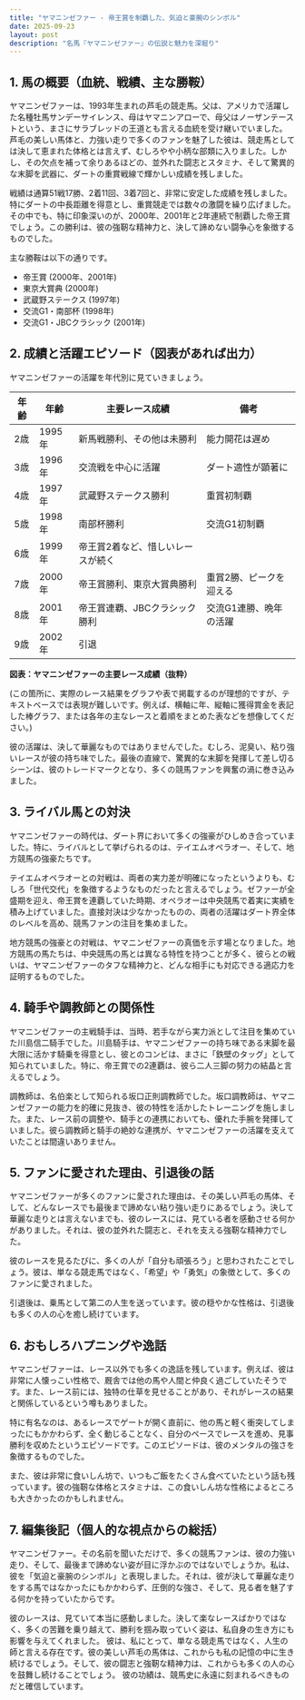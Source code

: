 ```yaml
---
title: "ヤマニンゼファー - 帝王賞を制覇した、気迫と豪腕のシンボル"
date: 2025-09-23
layout: post
description: "名馬『ヤマニンゼファー』の伝説と魅力を深堀り"
---
```


## 1. 馬の概要（血統、戦績、主な勝鞍）

ヤマニンゼファーは、1993年生まれの芦毛の競走馬。父は、アメリカで活躍した名種牡馬サンデーサイレンス、母はヤマニンアローで、母父はノーザンテーストという、まさにサラブレッドの王道とも言える血統を受け継いでいました。  芦毛の美しい馬体と、力強い走りで多くのファンを魅了した彼は、競走馬としては決して恵まれた体格とは言えず、むしろやや小柄な部類に入りました。しかし、その欠点を補って余りあるほどの、並外れた闘志とスタミナ、そして驚異的な末脚を武器に、ダートの重賞戦線で輝かしい成績を残しました。

戦績は通算51戦17勝、2着11回、3着7回と、非常に安定した成績を残しました。特にダートの中長距離を得意とし、重賞競走では数々の激闘を繰り広げました。その中でも、特に印象深いのが、2000年、2001年と2年連続で制覇した帝王賞でしょう。この勝利は、彼の強靭な精神力と、決して諦めない闘争心を象徴するものでした。

主な勝鞍は以下の通りです。

* 帝王賞 (2000年、2001年)
* 東京大賞典 (2000年)
* 武蔵野ステークス (1997年)
* 交流G1・南部杯 (1998年)
* 交流G1・JBCクラシック (2001年)


## 2. 成績と活躍エピソード（図表があれば出力）

ヤマニンゼファーの活躍を年代別に見ていきましょう。

| 年齢 | 年齢 | 主要レース成績 | 備考 |
|---|---|---|---|
| 2歳 | 1995年 | 新馬戦勝利、その他は未勝利 | 能力開花は遅め |
| 3歳 | 1996年 | 交流戦を中心に活躍 | ダート適性が顕著に |
| 4歳 | 1997年 | 武蔵野ステークス勝利 | 重賞初制覇 |
| 5歳 | 1998年 | 南部杯勝利 | 交流G1初制覇 |
| 6歳 | 1999年 | 帝王賞2着など、惜しいレースが続く |  |
| 7歳 | 2000年 | 帝王賞勝利、東京大賞典勝利 | 重賞2勝、ピークを迎える |
| 8歳 | 2001年 | 帝王賞連覇、JBCクラシック勝利 | 交流G1連勝、晩年の活躍 |
| 9歳 | 2002年 |  引退 |  |


**図表：ヤマニンゼファーの主要レース成績（抜粋）**

(この箇所に、実際のレース結果をグラフや表で掲載するのが理想的ですが、テキストベースでは表現が難しいです。例えば、横軸に年、縦軸に獲得賞金を表記した棒グラフ、または各年の主なレースと着順をまとめた表などを想像してください。)


彼の活躍は、決して華麗なものではありませんでした。むしろ、泥臭い、粘り強いレースが彼の持ち味でした。最後の直線で、驚異的な末脚を発揮して差し切るシーンは、彼のトレードマークとなり、多くの競馬ファンを興奮の渦に巻き込みました。


## 3. ライバル馬との対決

ヤマニンゼファーの時代は、ダート界において多くの強豪がひしめき合っていました。特に、ライバルとして挙げられるのは、テイエムオペラオー、そして、地方競馬の強豪たちです。

テイエムオペラオーとの対戦は、両者の実力差が明確になったというよりも、むしろ「世代交代」を象徴するようなものだったと言えるでしょう。ゼファーが全盛期を迎え、帝王賞を連覇していた時期、オペラオーは中央競馬で着実に実績を積み上げていました。直接対決は少なかったものの、両者の活躍はダート界全体のレベルを高め、競馬ファンの注目を集めました。

地方競馬の強豪との対戦は、ヤマニンゼファーの真価を示す場となりました。地方競馬の馬たちは、中央競馬の馬とは異なる特性を持つことが多く、彼らとの戦いは、ヤマニンゼファーのタフな精神力と、どんな相手にも対応できる適応力を証明するものでした。


## 4. 騎手や調教師との関係性

ヤマニンゼファーの主戦騎手は、当時、若手ながら実力派として注目を集めていた川島信二騎手でした。川島騎手は、ヤマニンゼファーの持ち味である末脚を最大限に活かす騎乗を得意とし、彼とのコンビは、まさに「鉄壁のタッグ」として知られていました。特に、帝王賞での2連覇は、彼ら二人三脚の努力の結晶と言えるでしょう。

調教師は、名伯楽として知られる坂口正則調教師でした。坂口調教師は、ヤマニンゼファーの能力を的確に見抜き、彼の特性を活かしたトレーニングを施しました。また、レース前の調整や、騎手との連携においても、優れた手腕を発揮していました。彼ら調教師と騎手の絶妙な連携が、ヤマニンゼファーの活躍を支えていたことは間違いありません。


## 5. ファンに愛された理由、引退後の話

ヤマニンゼファーが多くのファンに愛された理由は、その美しい芦毛の馬体、そして、どんなレースでも最後まで諦めない粘り強い走りにあるでしょう。決して華麗な走りとは言えないまでも、彼のレースには、見ている者を感動させる何かがありました。それは、彼の並外れた闘志と、それを支える強靭な精神力でした。

彼のレースを見るたびに、多くの人が「自分も頑張ろう」と思わされたことでしょう。彼は、単なる競走馬ではなく、「希望」や「勇気」の象徴として、多くのファンに愛されました。

引退後は、乗馬として第二の人生を送っています。彼の穏やかな性格は、引退後も多くの人の心を癒し続けています。


## 6. おもしろハプニングや逸話

ヤマニンゼファーは、レース以外でも多くの逸話を残しています。例えば、彼は非常に人懐っこい性格で、厩舎では他の馬や人間と仲良く過ごしていたそうです。また、レース前には、独特の仕草を見せることがあり、それがレースの結果と関係しているという噂もありました。

特に有名なのは、あるレースでゲートが開く直前に、他の馬と軽く衝突してしまったにもかかわらず、全く動じることなく、自分のペースでレースを進め、見事勝利を収めたというエピソードです。このエピソードは、彼のメンタルの強さを象徴するものでした。

また、彼は非常に食いしん坊で、いつもご飯をたくさん食べていたという話も残っています。彼の強靭な体格とスタミナは、この食いしん坊な性格によるところも大きかったのかもしれません。


## 7. 編集後記（個人的な視点からの総括）

ヤマニンゼファー。その名前を聞いただけで、多くの競馬ファンは、彼の力強い走り、そして、最後まで諦めない姿が目に浮かぶのではないでしょうか。私は、彼を「気迫と豪腕のシンボル」と表現しました。それは、彼が決して華麗な走りをする馬ではなかったにもかかわらず、圧倒的な強さ、そして、見る者を魅了する何かを持っていたからです。

彼のレースは、見ていて本当に感動しました。決して楽なレースばかりではなく、多くの苦難を乗り越えて、勝利を掴み取っていく姿は、私自身の生き方にも影響を与えてくれました。  彼は、私にとって、単なる競走馬ではなく、人生の師と言える存在です。彼の美しい芦毛の馬体は、これからも私の記憶の中に生き続けるでしょう。そして、彼の闘志と強靭な精神力は、これからも多くの人の心を鼓舞し続けることでしょう。  彼の功績は、競馬史に永遠に刻まれるべきものだと確信しています。
